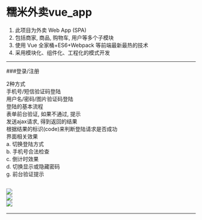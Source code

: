 糯米外卖vue_app
===
1) 此项目为外卖 Web App (SPA)
2) 包括商家, 商品, 购物车, 用户等多个子模块
3) 使用 Vue 全家桶+ES6+Webpack 等前端最新最热的技术
4) 采用模块化、组件化、工程化的模式开发

---
###登录/注册

2种方式<br/>
手机号/短信验证码登陆<br/>
用户名/密码/图片验证码登陆<br/>
登陆的基本流程<br/>
       表单前台验证, 如果不通过, 提示<br/>
       发送ajax请求, 得到返回的结果<br/>
       根据结果的标识(code)来判断登陆请求是否成功<br/>
界面相关效果<br/>
    a. 切换登陆方式<br/>
    b. 手机号合法检查<br/>
    c. 倒计时效果<br/>
    d. 切换显示或隐藏密码<br/>
    g. 前台验证提示<br/>

![](https://github.com/williamGIG/williamGIG.github.io/blob/master/rumi_vue/imgs/gif_one.gif)<br/>
![](https://github.com/williamGIG/williamGIG.github.io/blob/master/rumi_vue/imgs/png_one.png)<br/>
![](https://github.com/williamGIG/williamGIG.github.io/blob/master/rumi_vue/imgs/png_two.png)<br/>
---


---
